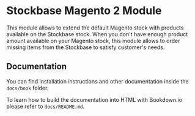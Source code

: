 # Stockbase Magento 2 Module

This module allows to extend the default Magento stock with products available on the Stockbase stock.
When you don't have enough product amount available on your Magento stock, this module allows to order missing items from
the Stockbase to satisfy customer's needs.


## Documentation

You can find installation instructions and other documentation inside the `docs/book` folder.

To learn how to build the documentation into HTML with Bookdown.io please refer to `docs/README.md`.
